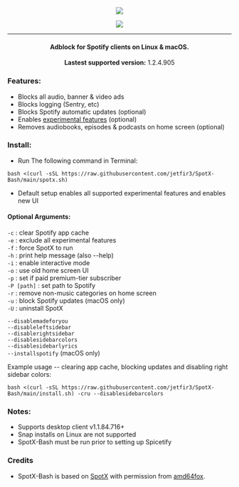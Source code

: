   <p align="center">
  <a href="https://github.com/jetfir3/SpotX-Bash"><img src="https://raw.githubusercontent.com/jetfir3/SpotX-Bash/main/.github/Pic/banner-logo.png" />
</p>

<p align="center">        
      <a href="https://t.me/SpotxCommunity"><img src="https://raw.githubusercontent.com/amd64fox/SpotX/main/.github/Pic/Shields/SpotX_Community.svg"></a>
      </p>

 ***     

<center>
    <h4 align="center">Adblock for Spotify clients on Linux & macOS.</h4>
    <p align="center">
        <strong>Lastest supported version:</strong> 1.2.4.905
    </p> 
</center>

### Features:

- Blocks all audio, banner & video ads
- Blocks logging (Sentry, etc)
- Blocks Spotify automatic updates (optional)
- Enables [experimental features](https://github.com/SpotX-CLI/SpotX-Win/discussions/50) (optional)
- Removes audiobooks, episodes & podcasts on home screen (optional)

### Install:

- Run The following command in Terminal:
```
bash <(curl -sSL https://raw.githubusercontent.com/jetfir3/SpotX-Bash/main/spotx.sh)
```
- Default setup enables all supported experimental features and enables new UI

#### Optional Arguments:
`-c`        : clear Spotify app cache  
`-e`        : exclude all experimental features  
`-f`        : force SpotX to run  
`-h`        : print help message (also --help)  
`-i`        : enable interactive mode  
`-o`        : use old home screen UI  
`-p`        : set if paid premium-tier subscriber  
`-P [path]` : set path to Spotify  
`-r`        : remove non-music categories on home screen  
`-u`        : block Spotify updates (macOS only)  
`-U`        : uninstall SpotX  

`--disablemadeforyou`  
`--disableleftsidebar`  
`--disablerightsidebar`  
`--disablesidebarcolors`  
`--disablesidebarlyrics`  
`--installspotify` (macOS only)  

Example usage -- clearing app cache, blocking updates and disabling right sidebar colors:
```
bash <(curl -sSL https://raw.githubusercontent.com/jetfir3/SpotX-Bash/main/install.sh) -cru --disablesidebarcolors
```

### Notes:

- Supports desktop client v1.1.84.716+
- Snap installs on Linux are not supported
- SpotX-Bash must be run prior to setting up Spicetify

### Credits

- SpotX-Bash is based on [SpotX](https://github.com/amd64fox/spotx) with permission from [amd64fox](https://github.com/amd64fox/).
